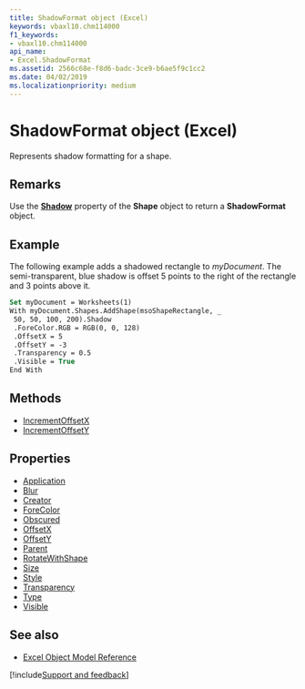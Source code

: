 ```yaml
---
title: ShadowFormat object (Excel)
keywords: vbaxl10.chm114000
f1_keywords:
- vbaxl10.chm114000
api_name:
- Excel.ShadowFormat
ms.assetid: 2566c68e-f8d6-badc-3ce9-b6ae5f9c1cc2
ms.date: 04/02/2019
ms.localizationpriority: medium
---
```



# ShadowFormat object (Excel)

Represents shadow formatting for a shape.


## Remarks

Use the **[Shadow](Excel.Shape.Shadow.md)** property of the **Shape** object to return a **ShadowFormat** object.


## Example

The following example adds a shadowed rectangle to _myDocument_. The semi-transparent, blue shadow is offset 5 points to the right of the rectangle and 3 points above it.

```vb
Set myDocument = Worksheets(1) 
With myDocument.Shapes.AddShape(msoShapeRectangle, _ 
 50, 50, 100, 200).Shadow 
 .ForeColor.RGB = RGB(0, 0, 128) 
 .OffsetX = 5 
 .OffsetY = -3 
 .Transparency = 0.5 
 .Visible = True 
End With
```

## Methods

- [IncrementOffsetX](Excel.ShadowFormat.IncrementOffsetX.md)
- [IncrementOffsetY](Excel.ShadowFormat.IncrementOffsetY.md)

## Properties

- [Application](Excel.ShadowFormat.Application.md)
- [Blur](Excel.ShadowFormat.Blur.md)
- [Creator](Excel.ShadowFormat.Creator.md)
- [ForeColor](Excel.ShadowFormat.ForeColor.md)
- [Obscured](Excel.ShadowFormat.Obscured.md)
- [OffsetX](Excel.ShadowFormat.OffsetX.md)
- [OffsetY](Excel.ShadowFormat.OffsetY.md)
- [Parent](Excel.ShadowFormat.Parent.md)
- [RotateWithShape](Excel.ShadowFormat.RotateWithShape.md)
- [Size](Excel.ShadowFormat.Size.md)
- [Style](Excel.ShadowFormat.Style.md)
- [Transparency](Excel.ShadowFormat.Transparency.md)
- [Type](Excel.ShadowFormat.Type.md)
- [Visible](Excel.ShadowFormat.Visible.md)

## See also

- [Excel Object Model Reference](overview/Excel/object-model.md)

[!include[Support and feedback](~/includes/feedback-boilerplate.md)]